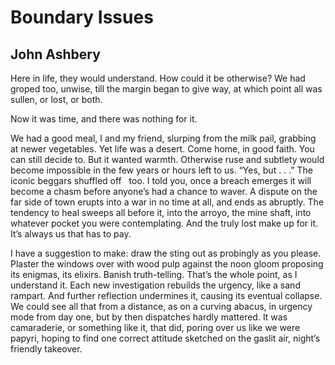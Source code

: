 # Boundary Issues
## John Ashbery
Here in life, they would understand.
How could it be otherwise? We had groped too,
unwise, till the margin began to give way,
at which point all was sullen, or lost, or both.

Now it was time, and there was nothing for it.

We had a good meal, I and my friend,
slurping from the milk pail, grabbing at newer vegetables.
Yet life was a desert. Come home, in good faith.
You can still decide to. But it wanted warmth.
Otherwise ruse and subtlety would become impossible
in the few years or hours left to us. “Yes, but . . .”
The iconic beggars shuffled off   too. I told you,
once a breach emerges it will become a chasm
before anyone’s had a chance to waver. A dispute
on the far side of town erupts into a war
in no time at all, and ends as abruptly. The tendency to heal
sweeps all before it, into the arroyo, the mine shaft,
into whatever pocket you were contemplating. And the truly lost
make up for it. It’s always us that has to pay.

I have a suggestion to make: draw the sting out
as probingly as you please. Plaster the windows over
with wood pulp against the noon gloom proposing its enigmas,
its elixirs. Banish truth-telling.
That’s the whole point, as I understand it.
Each new investigation rebuilds the urgency,
like a sand rampart. And further reflection undermines it,
causing its eventual collapse. We could see all that
from a distance, as on a curving abacus, in urgency mode
from day one, but by then dispatches hardly mattered.
It was camaraderie, or something like it, that did,
poring over us like we were papyri, hoping to find one
correct attitude sketched on the gaslit air, night’s friendly takeover.
